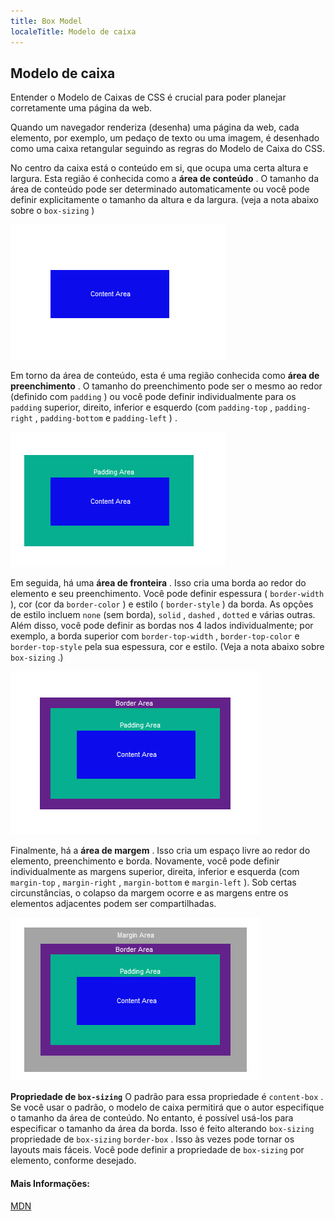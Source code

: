 ```yaml
---
title: Box Model
localeTitle: Modelo de caixa
---
```

## Modelo de caixa

Entender o Modelo de Caixas de CSS é crucial para poder planejar corretamente uma página da web.

Quando um navegador renderiza (desenha) uma página da web, cada elemento, por exemplo, um pedaço de texto ou uma imagem, é desenhado como uma caixa retangular seguindo as regras do Modelo de Caixa do CSS.

No centro da caixa está o conteúdo em si, que ocupa uma certa altura e largura. Esta região é conhecida como a **área de conteúdo** . O tamanho da área de conteúdo pode ser determinado automaticamente ou você pode definir explicitamente o tamanho da altura e da largura. (veja a nota abaixo sobre o `box-sizing` )

![Imagem da área de conteúdo](https://raw.githubusercontent.com/johnkennedy9147/Resources/master/CSS%20Box%20Model%20Images/content%20area.jpg)

Em torno da área de conteúdo, esta é uma região conhecida como **área de preenchimento** . O tamanho do preenchimento pode ser o mesmo ao redor (definido com `padding` ) ou você pode definir individualmente para os `padding` superior, direito, inferior e esquerdo (com `padding-top` , `padding-right` , `padding-bottom` e `padding-left` ) .

![Imagem da área de preenchimento](https://raw.githubusercontent.com/johnkennedy9147/Resources/master/CSS%20Box%20Model%20Images/padding%20area.jpg)

Em seguida, há uma **área de fronteira** . Isso cria uma borda ao redor do elemento e seu preenchimento. Você pode definir espessura ( `border-width` ), cor (cor da `border-color` ) e estilo ( `border-style` ) da borda. As opções de estilo incluem `none` (sem borda), `solid` , `dashed` , `dotted` e várias outras. Além disso, você pode definir as bordas nos 4 lados individualmente; por exemplo, a borda superior com `border-top-width` , `border-top-color` e `border-top-style` pela sua espessura, cor e estilo. (Veja a nota abaixo sobre `box-sizing` .)

![Imagem da área de fronteira](https://raw.githubusercontent.com/johnkennedy9147/Resources/master/CSS%20Box%20Model%20Images/border%20area.jpg)

Finalmente, há a **área de margem** . Isso cria um espaço livre ao redor do elemento, preenchimento e borda. Novamente, você pode definir individualmente as margens superior, direita, inferior e esquerda (com `margin-top` , `margin-right` , `margin-bottom` e `margin-left` ). Sob certas circunstâncias, o colapso da margem ocorre e as margens entre os elementos adjacentes podem ser compartilhadas.

![Imagem da área de margem](https://raw.githubusercontent.com/johnkennedy9147/Resources/master/CSS%20Box%20Model%20Images/margin%20area2.jpg)

**Propriedade de `box-sizing`** O padrão para essa propriedade é `content-box` . Se você usar o padrão, o modelo de caixa permitirá que o autor especifique o tamanho da área de conteúdo. No entanto, é possível usá-los para especificar o tamanho da área da borda. Isso é feito alterando `box-sizing` propriedade de `box-sizing` `border-box` . Isso às vezes pode tornar os layouts mais fáceis. Você pode definir a propriedade de `box-sizing` por elemento, conforme desejado.

#### Mais Informações:

[MDN](https://developer.mozilla.org/en-US/docs/Learn/CSS/Introduction_to_CSS/Box_model)